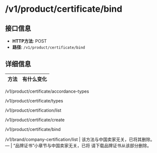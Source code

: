 # /v1/product/certificate/bind

## 接口信息

- **HTTP方法**: POST
- **路径**: `/v1/product/certificate/bind`

## 详细信息

方法 | 有什么变化  
---|---  
/v1/product/certificate/accordance-types   
  
/v1/product/certificate/types   
  
/v1/product/certification/list   
  
/v1/product/certificate/create   
  
/v1/product/certificate/bind   
  
/v1/brand/company-certification/list | 该方法与中国卖家无关，已将其删除。  
— | “品牌证书”小章节与中国卖家无关，已将 请下载品牌证书从该部分删除。
